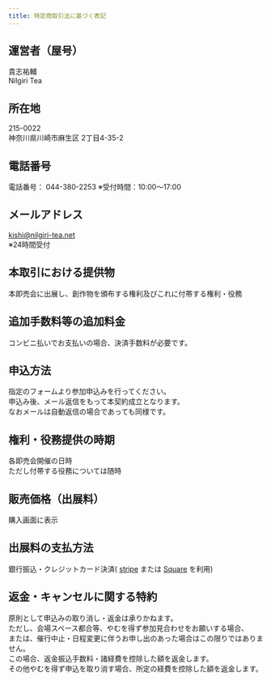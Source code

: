 ```yaml
---
title: 特定商取引法に基づく表記
---
```

## 運営者（屋号）
貴志祐輔  
Nilgiri Tea
##  所在地
215-0022  
神奈川県川崎市麻生区 2丁目4-35-2
##  電話番号
電話番号： 044-380-2253
※受付時間：10:00〜17:00
##  メールアドレス
[kishi@nilgiri-tea.net](mailto:kishi@nilgiri-tea.net)  
※24時間受付 
##  本取引における提供物
本即売会に出展し、創作物を頒布する権利及びこれに付帯する権利・役務
## 追加手数料等の追加料金
コンビニ払いでお支払いの場合、決済手数料が必要です。
##  申込方法
指定のフォームより参加申込みを行ってください。  
申込み後、メール返信をもって本契約成立となります。  
なおメールは自動返信の場合であっても同様です。
##  権利・役務提供の時期
各即売会開催の日時<br>ただし付帯する役務については随時
##  販売価格（出展料）
購入画面に表示
##  出展料の支払方法
銀行振込・クレジットカード決済(
[stripe](https://stripe.com/jp)
または
[Square](https://squareup.com/)
を利用)
##  返金・キャンセルに関する特約
原則として申込みの取り消し・返金は承りかねます。  
ただし、会場スペース都合等、やむを得ず参加見合わせをお願いする場合、  
または、催行中止・日程変更に伴うお申し出のあった場合はこの限りではありません。  
この場合、返金振込手数料・諸経費を控除した額を返金します。  
その他やむを得ず申込を取り消す場合、所定の経費を控除した額を返金します。
